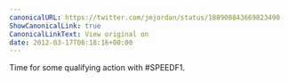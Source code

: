 ```yaml
---
canonicalURL: https://twitter.com/jmjordan/status/180900843669823490
ShowCanonicalLink: true
CanonicalLinkText: View original on
date: 2012-03-17T06:18:16+00:00
---
```

Time for some qualifying action with #SPEEDF1.